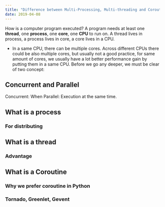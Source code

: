 ```yaml
---
title: "Difference between Multi-Processing, Multi-threading and Coroutine"
date: 2019-04-08
---
```

How is a computer program executed? A program needs at least one **thread**, one **process**, one **core**, one **CPU** to run on.
A thread lives in process, a process lives in core, a core lives in a CPU.
-  In a same CPU, there can be multiple cores.
Across different CPUs there could be also multiple cores, but usually not a good practice, for same amount of cores, we usually have a lot better performance gain by putting them in a same CPU.
Before we go any deeper, we must be clear of two concept:
## Concurrent and Parallel
Concurrent: When
Parallel: Execution at the same time.
## What is a process 
### For distributing
## What is a thread
### Advantage
## What is a Coroutine
### Why we prefer coroutine in Python
### Tornado, Greenlet, Gevent
<!--stackedit_data:
eyJoaXN0b3J5IjpbNTczMjA5NzI3LC0xMjI2NjAxODMzLC02MD
ExMzUyOTAsMTk3ODE4ODMxNCw1ODQxNjA2MF19
-->